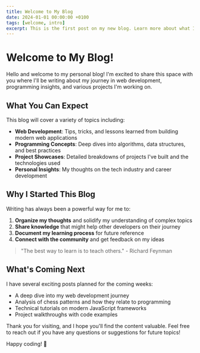 ```yaml
---
title: Welcome to My Blog
date: 2024-01-01 00:00:00 +0100
tags: [welcome, intro]
excerpt: This is the first post on my new blog. Learn more about what I plan to share here.
---
```


# Welcome to My Blog!

Hello and welcome to my personal blog! I'm excited to share this space with you where I'll be writing about my journey in web development, programming insights, and various projects I'm working on.

## What You Can Expect

This blog will cover a variety of topics including:

- **Web Development**: Tips, tricks, and lessons learned from building modern web applications
- **Programming Concepts**: Deep dives into algorithms, data structures, and best practices
- **Project Showcases**: Detailed breakdowns of projects I've built and the technologies used
- **Personal Insights**: My thoughts on the tech industry and career development

## Why I Started This Blog

Writing has always been a powerful way for me to:

1. **Organize my thoughts** and solidify my understanding of complex topics
2. **Share knowledge** that might help other developers on their journey
3. **Document my learning process** for future reference
4. **Connect with the community** and get feedback on my ideas

> "The best way to learn is to teach others." - Richard Feynman

## What's Coming Next

I have several exciting posts planned for the coming weeks:

- A deep dive into my web development journey
- Analysis of chess patterns and how they relate to programming
- Technical tutorials on modern JavaScript frameworks
- Project walkthroughs with code examples

Thank you for visiting, and I hope you'll find the content valuable. Feel free to reach out if you have any questions or suggestions for future topics!

Happy coding! 🚀
